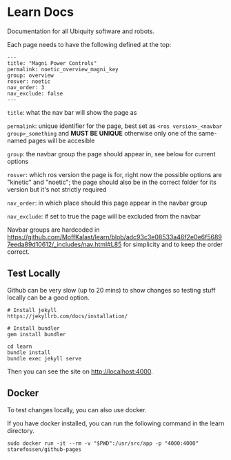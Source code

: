 # Learn Docs

Documentation for all Ubiquity software and robots.

Each page needs to have the following defined at the top:

    ---
    title: "Magni Power Controls"
    permalink: noetic_overview_magni_key
    group: overview
    rosver: noetic
    nav_order: 3
    nav_exclude: false
    ---


`title`: what the nav bar will show the page as

`permalink`: unique identifier for the page, best set as `<ros version>_<navbar group>_something` and **MUST BE UNIQUE** otherwise only one of the same-named pages will be accesible

`group`: the navbar group the page should appear in, see below for current options

`rosver`: which ros version the page is for, right now the possible options are "kinetic" and "noetic"; the page should also be in the correct folder for its version but it's not strictly required

`nav_order`: in which place should this page appear in the navbar group

`nav_exclude`: if set to true the page will be excluded from the navbar

Navbar groups are hardcoded in https://github.com/MoffKalast/learn/blob/adc93c3e08533a46f2e0e6f56897eeda89d10612/_includes/nav.html#L85 for simplicity and to keep the order correct.

## Test Locally

Github can be very slow (up to 20 mins) to show changes so testing stuff locally can be a good option.

    # Install jekyll
    https://jekyllrb.com/docs/installation/

    # Install bundler
    gem install bundler

    cd learn
    bundle install
    bundle exec jekyll serve

Then you can see the site on [http://localhost:4000](http://localhost:4000).

## Docker
To test changes locally, you can also use docker.

If you have docker installed, you can run the following command in the learn directory.

    sudo docker run -it --rm -v "$PWD":/usr/src/app -p "4000:4000" starefossen/github-pages

